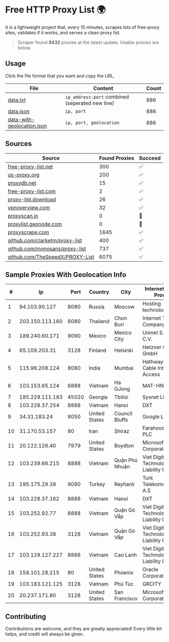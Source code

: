 
# Free HTTP Proxy List 🌍

It is a lightweight project that, every 10 minutes, scrapes lots of free-proxy sites, validates if it works, and serves a clean proxy list.


> Scraper found **9432** proxies at the latest update. Usable proxies are below.

## Usage

Click the file format that you want and copy the URL.


|File|Content|Count|
|----|-------|-----|
|[data.txt](https://raw.githubusercontent.com/themiralay/Proxy-List-World/master/data.txt)|`ip_address:port` combined (seperated new line)|886|
|[data.json](https://raw.githubusercontent.com/themiralay/Proxy-List-World/master/data.json)|`ip, port`|886|
|[data-with-geolocation.json](https://raw.githubusercontent.com/themiralay/Proxy-List-World/master/data-with-geolocation.json)|`ip, port, geolocation`|886|

## Sources

|Source|Found Proxies|Succeed|
|------|-------------|-------|
|[free-proxy-list.net](https://free-proxy-list.net)|300|✅|
|[us-proxy.org](https://www.us-proxy.org)|200|✅|
|[proxydb.net](http://proxydb.net)|15|✅|
|[free-proxy-list.com](https://free-proxy-list.com/?page=&port=&type%5B%5D=http&type%5B%5D=https&up_time=0&search=Search)|2|✅|
|[proxy-list.download](https://www.proxy-list.download/HTTP)|26|✅|
|[vpnoverview.com](https://vpnoverview.com/privacy/anonymous-browsing/free-proxy-servers)|32|✅|
|[proxyscan.io](https://www.proxyscan.io)|0|🚫|
|[proxylist.geonode.com](https://proxylist.geonode.com/api/proxy-list?limit=300&page=1&sort_by=lastChecked&sort_type=desc&protocols=http,https)|0|🚫|
|[proxyscrape.com](https://api.proxyscrape.com/v2/?request=displayproxies&protocol=http&timeout=10000&country=all&ssl=all&anonymity=all)|1645|✅|
|[github.com/clarketm/proxy-list](https://raw.githubusercontent.com/clarketm/proxy-list/master/proxy-list-raw.txt)|400|✅|
|[github.com/monosans/proxy-list](https://raw.githubusercontent.com/monosans/proxy-list/main/proxies/http.txt)|737|✅|
|[github.com/TheSpeedX/PROXY-List](https://raw.githubusercontent.com/TheSpeedX/PROXY-List/master/http.txt)|6075|✅|


## Sample Proxies With Geolocation Info

|#|Ip|Port|Country|City|Internet Service Provider|
|-|--|----|-------|----|-------------------------|
|1|94.103.90.127|8080|Russia|Moscow|Hosting technology LTD|
|2|203.150.113.160|8080|Thailand|Chon Buri|Internet Thailand Company Ltd.|
|3|189.240.60.171|9090|Mexico|Mexico City|Uninet S.A. de C.V.|
|4|65.109.203.31|3128|Finland|Helsinki|Hetzner Online GmbH|
|5|115.96.208.124|8080|India|Mumbai|Hathway IP over Cable Internet Access|
|6|103.153.65.124|8888|Vietnam|Ha GJong|MAT-HN|
|7|185.229.111.183|45020|Georgia|Tbilisi|Sysnet LLC|
|8|103.228.37.254|8888|Vietnam|Hanoi|DXT|
|9|34.31.183.24|8050|United States|Council Bluffs|Google LLC|
|10|31.170.53.157|80|Iran|Shiraz|Farahoosh Dena PLC|
|11|20.122.126.40|7979|United States|Boydton|Microsoft Corporation|
|12|103.239.66.215|8888|Vietnam|Quận Phú Nhuận|Viet Digital Technology Liability Company|
|13|195.175.29.38|9090|Turkey|Reyhanli|Turk Telekomunikasyon A.S|
|14|103.228.37.162|8888|Vietnam|Hanoi|DXT|
|15|103.252.92.77|8888|Vietnam|Quận Gò Vấp|Viet Digital Technology Liability Company|
|16|103.252.93.38|3128|Vietnam|Quận Gò Vấp|Viet Digital Technology Liability Company|
|17|103.129.127.227|8888|Vietnam|Cao Lanh|Viet Digital Technology Liability Company|
|18|158.101.28.215|80|United States|Phoenix|Oracle Corporation|
|19|103.183.121.125|3128|Vietnam|Phú Túc|GRCITY|
|20|20.237.171.80|3128|United States|San Francisco|Microsoft Corporation|



## Contributing

Contributions are welcome, and they are greatly appreciated! Every
little bit helps, and credit will always be given.

